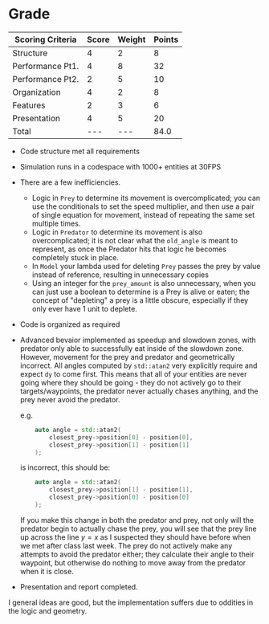# Grade

| Scoring Criteria | Score | Weight | Points |
| ---------------- | --- | --- | --- |
| Structure        | 4 | 2 | 8 |
| Performance Pt1. | 4 | 8 | 32 |
| Performance Pt2. | 2 | 5 | 10 |
| Organization     | 4 | 2 | 8 |
| Features         | 2 | 3 | 6 |
| Presentation     | 4 | 5 | 20 |
| Total            | --- | --- | 84.0 |

- Code structure met all requirements
- Simulation runs in a codespace with 1000+ entities at 30FPS
- There are a few inefficiencies.
    - Logic in `Prey` to determine its movement is overcomplicated; you can use the conditionals to set the speed multiplier, and then use a pair of single equation for movement, instead of repeating the same set multiple times.
    - Logic in `Predator` to determine its movement is also overcomplicated; it is not clear what the `old_angle` is meant to represent, as once the Predator hits that logic he becomes completely stuck in place. 
    - In `Model` your lambda used for deleting `Prey` passes the prey by value instead of reference, resulting in unnecessary copies
    - Using an integer for the `prey_amount` is also unnecessary, when you can just use a boolean to determine is a Prey is alive or eaten; the concept of "depleting" a prey is a little obscure, especially if they only ever have 1 unit to deplete.
- Code is organized as required
- Advanced bevaior implemented as speedup and slowdown zones, with predator only able to successfully eat inside of the slowdown zone. However, movement for the prey and predator and geometrically incorrect. All angles computed by `std::atan2` very explicitly require and expect `dy` to come first. This means that all of your entities are never going where they should be going - they do not actively go to their targets/waypoints, the predator never actually chases anything, and the prey never avoid the predator.

    e.g.

    ```c++
        auto angle = std::atan2(
            closest_prey->position[0] - position[0],
            closest_prey->position[1] - position[1]
        );
    ```

    is incorrect, this should be:

    ```c++
        auto angle = std::atan2(
            closest_prey->position[1] - position[1],
            closest_prey->position[0] - position[0]
        );
    ```

    If you make this change in both the predator and prey, not only will the predator begin to actually chase the prey, you will see that the prey line up across the line $y=x$ as I suspected they should have before when we met after class last week. The prey do not actively make any attempts to avoid the predator either; they calculate their angle to their waypoint, but otherwise do nothing to move away from the predator when it is close.

- Presentation and report completed.

I general ideas are good, but the implementation suffers due to oddities in the logic and geometry.
